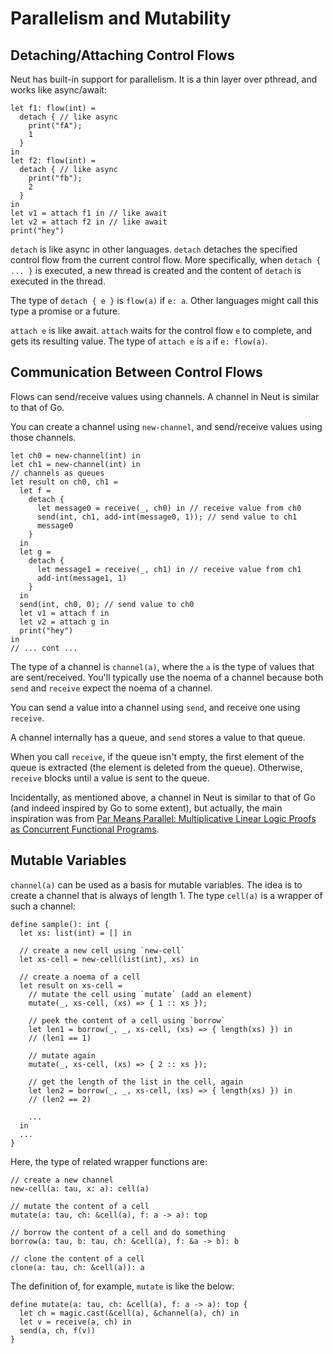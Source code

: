 # Parallelism and Mutability

## Detaching/Attaching Control Flows

Neut has built-in support for parallelism. It is a thin layer over pthread, and works like async/await:

```neut
let f1: flow(int) =
  detach { // like async
    print("fA");
    1
  }
in
let f2: flow(int) =
  detach { // like async
    print("fb");
    2
  }
in
let v1 = attach f1 in // like await
let v2 = attach f2 in // like await
print("hey")
```

`detach` is like async in other languages. `detach` detaches the specified control flow from the current control flow. More specifically, when `detach { ... }` is executed, a new thread is created and the content of `detach` is executed in the thread.

The type of `detach { e }` is `flow(a)` if `e: a`. Other languages might call this type a promise or a future.

`attach e` is like await. `attach` waits for the control flow `e` to complete, and gets its resulting value. The type of `attach e` is `a` if `e: flow(a)`.

## Communication Between Control Flows

Flows can send/receive values using channels. A channel in Neut is similar to that of Go.

You can create a channel using `new-channel`, and send/receive values using those channels.

```neut
let ch0 = new-channel(int) in
let ch1 = new-channel(int) in
// channels as queues
let result on ch0, ch1 =
  let f =
    detach {
      let message0 = receive(_, ch0) in // receive value from ch0
      send(int, ch1, add-int(message0, 1)); // send value to ch1
      message0
    }
  in
  let g =
    detach {
      let message1 = receive(_, ch1) in // receive value from ch1
      add-int(message1, 1)
    }
  in
  send(int, ch0, 0); // send value to ch0
  let v1 = attach f in
  let v2 = attach g in
  print("hey")
in
// ... cont ...
```

The type of a channel is `channel(a)`, where the `a` is the type of values that are sent/received. You'll typically use the noema of a channel because both `send` and `receive` expect the noema of a channel.

You can send a value into a channel using `send`, and receive one using `receive`.

A channel internally has a queue, and `send` stores a value to that queue.

When you call `receive`, if the queue isn't empty, the first element of the queue is extracted (the element is deleted from the queue). Otherwise, `receive` blocks until a value is sent to the queue.

Incidentally, as mentioned above, a channel in Neut is similar to that of Go (and indeed inspired by Go to some extent), but actually, the main inspiration was from [Par Means Parallel: Multiplicative Linear Logic Proofs as Concurrent Functional Programs](https://dl.acm.org/doi/10.1145/3371086).

## Mutable Variables

`channel(a)` can be used as a basis for mutable variables. The idea is to create a channel that is always of length 1. The type `cell(a)` is a wrapper of such a channel:

```neut
define sample(): int {
  let xs: list(int) = [] in

  // create a new cell using `new-cell`
  let xs-cell = new-cell(list(int), xs) in

  // create a noema of a cell
  let result on xs-cell =
    // mutate the cell using `mutate` (add an element)
    mutate(_, xs-cell, (xs) => { 1 :: xs });

    // peek the content of a cell using `borrow`
    let len1 = borrow(_, _, xs-cell, (xs) => { length(xs) }) in
    // (len1 == 1)

    // mutate again
    mutate(_, xs-cell, (xs) => { 2 :: xs });

    // get the length of the list in the cell, again
    let len2 = borrow(_, _, xs-cell, (xs) => { length(xs) }) in
    // (len2 == 2)

    ...
  in
  ...
}
```

Here, the type of related wrapper functions are:

```neut
// create a new channel
new-cell(a: tau, x: a): cell(a)

// mutate the content of a cell
mutate(a: tau, ch: &cell(a), f: a -> a): top

// borrow the content of a cell and do something
borrow(a: tau, b: tau, ch: &cell(a), f: &a -> b): b

// clone the content of a cell
clone(a: tau, ch: &cell(a)): a
```

The definition of, for example, `mutate` is like the below:

```neut
define mutate(a: tau, ch: &cell(a), f: a -> a): top {
  let ch = magic.cast(&cell(a), &channel(a), ch) in
  let v = receive(a, ch) in
  send(a, ch, f(v))
}
```

